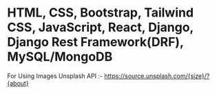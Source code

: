 # HTML, CSS, Bootstrap, Tailwind CSS, JavaScript, React, Django, Django Rest Framework(DRF), MySQL/MongoDB
For Using Images Unsplash API :- https://source.unsplash.com/{size}/?{about}
